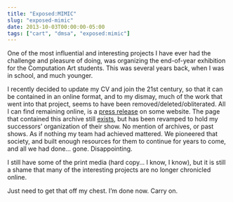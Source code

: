 ```yaml
---
title: "Exposed:MIMIC"
slug: "exposed-mimic"
date: 2013-10-03T00:00:00-05:00
tags: ["cart", "dmsa", "exposed:mimic"]
---
```


One of the most influential and interesting projects I have ever had the challenge and pleasure of doing, was organizing the end-of-year exhibition for the Computation Art students. This was several years back, when I was in school, and much younger.

I recently decided to update my CV and join the 21st century, so that it can be contained in an online format, and to my dismay, much of the work that went into that project, seems to have been removed/deleted/obliterated. All I can find remaining online, is a [press release](http://newmediafix.net/daily/?p=1967) on some website. The page that contained this archive still [exists](http://exposed.concordia.ca/), but has been revamped to hold my successors’ organization of their show. No mention of archives, or past shows. As if nothing my team had achieved mattered. We pioneered that society, and built enough resources for them to continue for years to come, and all we had done… gone. Disappointing.

I still have some of the print media (hard copy… I know, I know), but it is still a shame that many of the interesting projects are no longer chronicled online.

Just need to get that off my chest. I’m done now. Carry on.